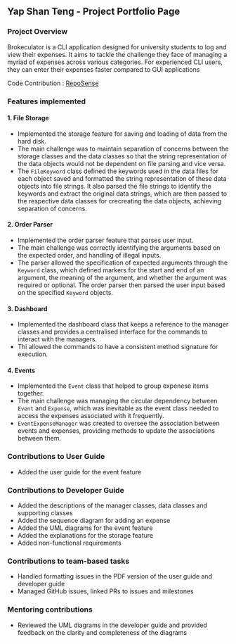 ## Yap Shan Teng - Project Portfolio Page 

### Project Overview
Brokeculator is a CLI application designed for university students to log and view their
expenses. It aims to tackle the challenge they face of managing a myriad of expenses across various categories. For
experienced CLI users, they can enter their expenses faster compared to GUI applications 

Code Contribution : [RepoSense](https://nus-cs2113-ay2324s2.github.io/tp-dashboard/?search=STeng618&sort=groupTitle&sortWithin=title&timeframe=commit&mergegroup=&groupSelect=groupByRepos&breakdown=true&checkedFileTypes=docs~functional-code~test-code~other&since=2024-02-23&tabOpen=true&tabType=authorship&tabAuthor=STeng618&tabRepo=AY2324S2-CS2113-F14-1%2Ftp%5Bmaster%5D&authorshipIsMergeGroup=false&authorshipFileTypes=docs~functional-code~test-code&authorshipIsBinaryFileTypeChecked=false&authorshipIsIgnoredFilesChecked=false)

### Features implemented
#### 1. File Storage
- Implemented the storage feature for saving and loading of data from the hard disk.
- The main challenge was to maintain separation of concerns between the storage classes and the data classes so that the string representation of the data objects would not be dependent on file parsing and vice versa. 
- The `FileKeyword` class defined the keywords used in the data files for each object saved and formatted the string representation of these data objects into file strings. It also parsed the file strings to identify the keywords and extract the original data strings, which are then passed to the respective data classes for crecreating the data objects, achieving separation of concerns.

#### 2. Order Parser 
- Implemented the order parser feature that parses user input.
- The main challenge was correctly identifying the arguments based on the expected order, and handling of illegal inputs.
- The parser allowed the specification of expected arguments through the `Keyword` class, which defined markers for the start and end of an argument, the meaning of the argument, and whether the argument was required or optional. The order parser then parsed the user input based on the specified `Keyword` objects.

#### 3. Dashboard
- Implemented the dashboard class that keeps a reference to the manager classes and provides a centralised interface for the commands to interact with the managers.
- Thi allowed the commands to have a consistent method signature for execution.

#### 4. Events
- Implemented the `Event` class that helped to group expenese items together.
- The main challenge was managing the circular dependency between `Event` and `Expense`, which was inevitable as the event class needed to access the expenses associated with it frequently. 
- `EventExpenseManager` was created to oversee the association between events and expenses, providing methods to update the associations between them.

### Contributions to User Guide
- Added the user guide for the event feature

### Contributions to Developer Guide
- Added the descriptions of the manager classes, data classes and supporting classes
- Added the sequence diagram for adding an expense
- Added the UML diagrams for the event feature 
- Added the explanations for the storage feature
- Added non-functional requirements 

### Contributions to team-based tasks 
- Handled formatting issues in the PDF version of the user guide and developer guide
- Managed GitHub issues, linked PRs to issues and milestones

### Mentoring contributions
- Reviewed the UML diagrams in the developer guide and provided feedback on the clarity and completeness of the diagrams
